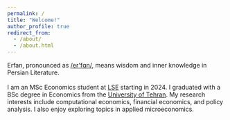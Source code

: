 ```yaml
---
permalink: /
title: "Welcome!"
author_profile: true
redirect_from: 
  - /about/
  - /about.html
---
```


Erfan, pronounced as [/er'fɑn/](https://www.youtube.com/watch?v=dzKjyZWchag), means wisdom and inner knowledge in Persian Literature. <br><br>
I am an MSc Economics student at [LSE](https://www.lse.ac.uk/) starting in 2024. I graduated with a BSc degree in Economics from the [University of Tehran](https://ut.ac.ir/en). My research interests include computational economics, financial economics, and policy analysis. I also enjoy exploring topics in applied microeconomics.
